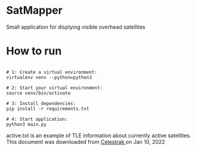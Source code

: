 # SatMapper

Small application for displying visible overhead satellites

# How to run
```

# 1: Create a virtual environment:
virtualenv venv --python=python3

# 2: Start your virtual environment: 
source venv/bin/activate

# 3: Install dependencies:
pip install -r requirements.txt

# 4: Start application:
python3 main.py
```

active.txt is an example of TLE information about currently active satellites. This document was downloaded from <a href=https://www.celestrak.com/NORAD/elements/> Celestrak </a> on Jan 10, 2022

